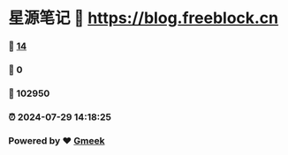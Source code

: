 # 星源笔记 :link: https://blog.freeblock.cn 
### :page_facing_up: [14](https://blog.freeblock.cn/tag.html) 
### :speech_balloon: 0 
### :hibiscus: 102950 
### :alarm_clock: 2024-07-29 14:18:25 
### Powered by :heart: [Gmeek](https://github.com/Meekdai/Gmeek)

